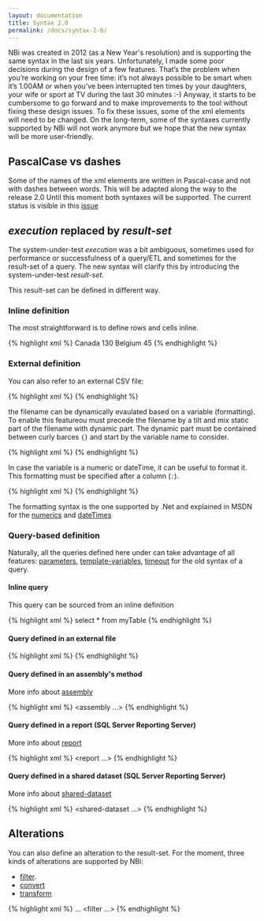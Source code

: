 ```yaml
---
layout: documentation
title: Syntax 2.0
permalink: /docs/syntax-2-0/
---
```

NBi was created in 2012 (as a New Year's resolution) and is supporting the same syntax in the last six years. Unfortunately, I made some poor decisions during the design of a few features. That’s the problem when you’re working on your free time: it’s not always possible to be smart when it’s 1.00AM or when you’ve been interrupted ten times by your daughters, your wife or sport at TV during the last 30 minutes :-) Anyway, it starts to be cumbersome to go forward and to make improvements to the tool without fixing these design issues. To fix these issues, some of the xml elements will need to be changed.  On the long-term, some of the syntaxes currently supported by NBi will not work anymore but we hope that the new syntax will be more user-friendly.

## PascalCase vs dashes

Some of the names of the xml elements are written in Pascal-case and not with dashes between words. This will be adapted along the way to the release 2.0 Until this moment both syntaxes will be supported. The current status is visible in this [issue](http://github.com/Seddryck/NBi/issues/288)

## *execution* replaced by *result-set*

The system-under-test *execution* was a bit ambiguous, sometimes used for performance or successfulness of a query/ETL and sometimes for the result-set of a query. The new syntax will clarify this by introducing the system-under-test *result-set*.

This result-set can be defined in different way.

### Inline definition

The most straightforward is to define rows and cells inline.

{% highlight xml %}
<result-set>
  <row>
    <cell>Canada</cell>
    <cell>130</cell>
  </row>
  <row>
    <cell>Belgium</cell>
    <cell>45</cell>
  </row>
</result-set>
{% endhighlight %}

### External definition

You can also refer to an external CSV file:

{% highlight xml %}
<result-set file="myFile.csv"/>
{% endhighlight %}

the filename can be dynamically evaulated based on a variable (formatting). To enable this featureou must precede the filename by a tilt and mix static part of the filename with dynamic part. The dynamic part must be contained between curly barces ```{}``` and start by the variable name to consider.

{% highlight xml %}
<result-set file="File_{@myVar}.csv"/>
{% endhighlight %}

In case the variable is a numeric or dateTime, it can be useful to format it. This formatting must be specified after a column (```:```).

{% highlight xml %}
<resultSet file="File_{@myDate:yyyy}_{@myDate:MM}.csv"/>
{% endhighlight %}

The formatting syntax is the one supported by .Net and explained in MSDN for the [numerics](https://docs.microsoft.com/en-us/dotnet/standard/base-types/custom-numeric-format-strings) and [dateTimes](https://docs.microsoft.com/en-us/dotnet/standard/base-types/custom-date-and-time-format-strings)

### Query-based definition

Naturally, all the queries defined here under can take advantage of all features: [parameters](../query-parameter), [template-variables](../query-template), [timeout](../query-timeout) for the old syntax of a query.

#### Inline query

This query can be sourced from an inline definition

{% highlight xml %}
<resultSet>
  <query>
    select * from myTable
  </query>
<resultSet>
{% endhighlight %}

#### Query defined in an external file

{% highlight xml %}
<resultSet>
  <query file="myQuery.sql"/>
<resultSet>
{% endhighlight %}

#### Query defined in an assembly's method

More info about [assembly](../docs/query-assembly)

{% highlight xml %}
<resultSet>
  <query>
    <assembly ...>
  <query>
<resultSet>
{% endhighlight %}

#### Query defined in a report (SQL Server Reporting Server)

More info about [report](../docs/query-report#dataset)

{% highlight xml %}
<resultSet>
  <query>
    <report ...>
  <query>
<resultSet>
{% endhighlight %}

#### Query defined in a shared dataset (SQL Server Reporting Server)

More info about [shared-dataset](../docs/shared-dataset)

{% highlight xml %}
<resultSet>
  <query>
    <shared-dataset ...>
  <query>
<resultSet>
{% endhighlight %}

## Alterations

You can also define an alteration to the result-set. For the moment, three kinds of alterations are supported by NBi:

* [filter](../resultset-rows-count-advanced/#filter).
* [convert](../resultset-alterations/#converts)
* [transform](../transform-column/)

{% highlight xml %}
<resultSet>
  <query>
    ...
  <query>
  <alteration>
    <filter ...>
  </alteration>
<resultSet>
{% endhighlight %}
